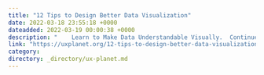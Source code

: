 ```yaml
---
title: "12 Tips to Design Better Data Visualization"
date: 2022-03-18 23:55:18 +0000
dateadded: 2022-03-19 00:00:38 +0000
description: "    Learn to Make Data Understandable Visually.  Continue reading on UX Planet »  "
link: "https://uxplanet.org/12-tips-to-design-better-data-visualization-c7740a4da5e1?source=rss----819cc2aaeee0---4"
category:
directory: _directory/ux-planet.md
---
```

